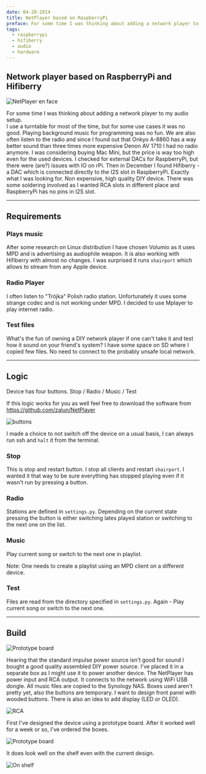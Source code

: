 ```yaml
---
date: 04-20-2014
title: NetPlayer based on RaspberryPi
preface: For some time I was thinking about adding a network player to my audio setup.  I use a turntable for most of the time, but for some use cases it was no good. <img src="img/netplayer/home-player.png" alt="netplayer on the shelf"/>
tags:
  - raspberrypi
  - hifiberry
  - audio
  - hardware
---
```


## Network player based on RaspberryPi and Hifiberry

![NetPlayer en face](../img/netplayer/on-shelf-face-1.png)

For some time I was thinking about adding a network player to my audio setup.  
I use a turntable for most of the time, but for some use cases it was no good.
Playing background music for programming was no fun. We are also often listen
to the radio and since I found out that Onkyo A-8860 has a way better sound than
three times more expensive Denon AV 1710 I had no radio anymore. I was 
considering buying Mac Mini, but the price is way too high even for the used
devices. I checked for external DACs for RaspberryPi, but there were (are?) 
issues with IO on rPi. Then in December I found Hifiberry - a DAC which is
connected directly to the I2S slot in RaspberryPi. Exactly what I was looking 
for. Non expensive, high quality DIY device. There was some soldering involved 
as I wanted RCA slots in different place and RaspberryPi has no pins in I2S slot.

---

## Requirements

### Plays music

After some research on Linux distribution I have chosen Volumio as it uses MPD 
and is advertising as audiophile weapon. It is also working with 
Hifiberry with almost no changes. I was surprised it runs ``shairport`` which 
allows to stream from any Apple device.

### Radio Player

I often listen to "Trójka" Polish radio station. Unfortunately it uses some
strange codec and is not working under MPD. I decided to use Mplayer to play
internet radio.

### Test files

What's the fun of owning a DIY network player if one can't take it and test how
it sound on your friend's system? I have some space on SD where I copied few
files. No need to connect to the probably unsafe local network.

---

## Logic

Device has four buttons. Stop / Radio / Music / Test

If this logic works for you as well feel free to download the software from
https://github.com/zalun/NetPlayer

![buttons](../img/netplayer/buttons.png)

I made a choice to not switch off the device on a usual basis, I can always
run ssh and ``halt`` it from the terminal.

### Stop

This is stop and restart button. I stop all clients and restart ``shairport``.
I wanted it that way to be sure everything has stopped playing even if it
wasn't run by pressing a button.

### Radio

Stations are defined in ``settings.py``. Depending on the current state pressing 
the button is either switching lates played station or switching to the next 
one on the list.

### Music

Play current song or switch to the next one in playlist.

Note: One needs to create a playlist using an MPD client on a different device.

### Test

Files are read from the directory specified in ``settings.py``. Again - Play
current song or switch to the next one.

---

## Build

![Prototype board](../img/netplayer/board.png)

Hearing that the standard impulse power source isn't good for sound I bought
a good quality assembled DIY power source. I've placed it in a separate box as
I might use it to power another device. The NetPlayer has power input and RCA
output. It connects to the network using WiFi USB dongle. All music files are
copied to the Synology NAS. Boxes used aren't pretty yet, also the buttons are
temporary. I want to design front panel with wooded buttons. There is also an 
idea to add display (LED or OLED).

![RCA](../img/netplayer/open-4-back.png)

First I've designed the device using a prototype board. After it worked well
for a week or so, I've ordered the boxes.

![Prototype board](../img/netplayer/prototype-board-1.png)

It does look well on the shelf even with the current design.

![On shelf](../img/netplayer/on-shelf-face-2.png)
